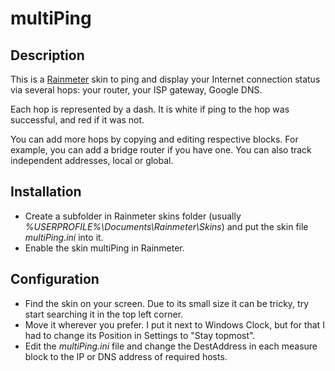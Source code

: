 # multiPing

## Description

This is a [Rainmeter](https://www.rainmeter.net) skin to ping and display your Internet connection status via several hops: your router, your ISP gateway, Google DNS.

Each hop is represented by a dash. It is white if ping to the hop was successful, and red if it was not.

You can add more hops by copying and editing respective blocks. For example, you can add a bridge router if you have one. You can also track independent addresses, local or global.

## Installation

- Create a subfolder in Rainmeter skins folder (usually *%USERPROFILE%\Documents\Rainmeter\Skins*) and put the skin file *multiPing.ini* into it.
- Enable the skin multiPing in Rainmeter.

## Configuration

- Find the skin on your screen. Due to its small size it can be tricky, try start searching it in the top left corner.
- Move it wherever you prefer. I put it next to Windows Clock, but for that I had to change its Position in Settings to "Stay topmost".
- Edit the *multiPing.ini* file and change the DestAddress in each measure block to the IP or DNS address of required hosts.
